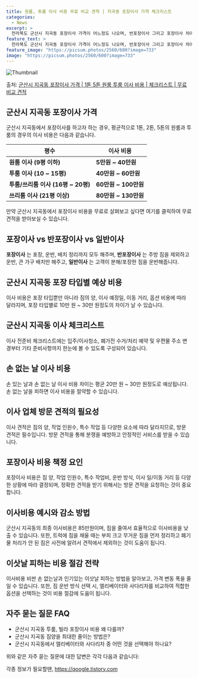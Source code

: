 ```yaml
---
title: 원룸, 투룸 이사 비용 무료 비교 견적 | 지곡동 포장이사 가격 체크리스트
categories:
  - News
excerpt: >
  전라북도 군산시 지곡동 포장이사 가격이 어느정도 나오며, 반포장이사 그리고 포장이사 차이점을 알아보겠습니다. 1톤 2톤 5톤 원룸 투룸 경우 이사 비용은 어느정도 되며, 어디서 무료 비교 견적을 받아 보실 수 있는지 간단한 이사 체크리스트와 함께 알아보겠습니다.군산시 지곡동 포장이사 가격 무료 살펴보기 👈 클릭군산시 지곡동 포장이사 평균 이사 비용평수군산시 지곡동 평균 이사 비용원룸 이사9평 이하 (1톤)5만원 ~ 40만원투룸 이사10 ~ 15평 (2톤)40만원 ~ 60만원투룸/쓰리룸 이사16평 ~ 20평 (2.5톤)60만원 ~ 100만원쓰리룸 이사21평 (5톤) ~80만원 ~ 130만원우리집 무료 이사견적 받기 👈 클릭군산시 지곡동 포장이사, 반포장이사, 일반이사 차이점이사 시, 포장이사는 포장, ..
feature_text: >
  전라북도 군산시 지곡동 포장이사 가격이 어느정도 나오며, 반포장이사 그리고 포장이사 차이점을 알아보겠습니다. 1톤 2톤 5톤 원룸 투룸 경우 이사 비용은 어느정도 되며, 어디서 무료 비교 견적을 받아 보실 수 있는지 간단한 이사 체크리스트와 함께 알아보겠습니다.군산시 지곡동 포장이사 가격 무료 살펴보기 👈 클릭군산시 지곡동 포장이사 평균 이사 비용평수군산시 지곡동 평균 이사 비용원룸 이사9평 이하 (1톤)5만원 ~ 40만원투룸 이사10 ~ 15평 (2톤)40만원 ~ 60만원투룸/쓰리룸 이사16평 ~ 20평 (2.5톤)60만원 ~ 100만원쓰리룸 이사21평 (5톤) ~80만원 ~ 130만원우리집 무료 이사견적 받기 👈 클릭군산시 지곡동 포장이사, 반포장이사, 일반이사 차이점이사 시, 포장이사는 포장, ..
feature_image: "https://picsum.photos/2560/600?image=733"
image: "https://picsum.photos/2560/600?image=733"
---
```


![Thumbnail](https://img1.daumcdn.net/thumb/R800x0/?scode=mtistory2&fname=https%3A%2F%2Fblog.kakaocdn.net%2Fdn%2FbqdVlV%2FbtsG723IyDN%2F8dmNu1jdHPxzIEv96KXp81%2Fimg.webp)

<p>출처: <a href="https://qoogle.tistory.com/8780" rel="dofollow">군산시 지곡동 포장이사 가격 | 1톤 5톤 원룸 투룸 이사 비용 | 체크리스트 | 무료 비교 견적</a> </p>

## 군산시 지곡동 포장이사 가격

군산시 지곡동에서 포장이사를 하고자 하는 경우, 평균적으로 1톤, 2톤, 5톤의 원룸과 투룸의 경우의 이사 비용은 다음과 같습니다.

**평수** | **이사 비용**  
---|---  
**원룸 이사 (9평 이하)** | **5만원 ~ 40만원**  
**투룸 이사 (10 ~ 15평)** | **40만원 ~ 60만원**  
**투룸/쓰리룸 이사 (16평 ~ 20평)** | **60만원 ~ 100만원**  
**쓰리룸 이사 (21평 이상)** | **80만원 ~ 130만원**  
  
만약 군산시 지곡동에서 포장이사 비용을 무료로 살펴보고 싶다면 여기를 클릭하여 무료 견적을 받아보실 수 있습니다.

## 포장이사 vs 반포장이사 vs 일반이사

**포장이사** 는 포장, 운반, 배치 정리까지 모두 해주며, **반포장이사** 는 주방 짐을 제외하고 운반, 큰 가구 배치만 해주고,
**일반이사** 는 고객이 분해/포장한 짐을 운반해줍니다.

## 군산시 지곡동 포장 타입별 예상 비용

이사 비용은 포장 타입뿐만 아니라 짐의 양, 이사 예정일, 이동 거리, 옵션 비용에 따라 달라지며, 포장 타입별로 10만 원 ~ 30만
원정도의 차이가 날 수 있습니다.

## 군산시 지곡동 이사 체크리스트

이사 전준비 체크리스트에는 입주/이사청소, 폐가전 수거/처리 예약 및 우편물 주소 변경부터 기타 준비사항까지 한눈에 볼 수 있도록 구성되어
있습니다.

## 손 없는 날 이사 비용

손 있는 날과 손 없는 날 이사 비용 차이는 평균 20만 원 ~ 30만 원정도로 예상됩니다. 손 없는 날을 피하면 이사 비용을 절약할 수
있습니다.

## 이사 업체 방문 견적의 필요성

이사 견적은 짐의 양, 작업 인원수, 특수 작업 등 다양한 요소에 따라 달라지므로, 방문 견적은 필수입니다. 방문 견적을 통해 분쟁을
예방하고 안정적인 서비스를 받을 수 있습니다.

## 포장이사 비용 책정 요인

포장이사 비용은 짐 양, 작업 인원수, 특수 작업비, 운반 방식, 이사 일/이동 거리 등 다양한 상황에 따라 결정되며, 정확한 견적을 받기
위해서는 방문 견적을 요청하는 것이 중요합니다.

## 이사비용 예시와 감소 방법

군산시 지곡동의 최종 이사비용은 85만원이며, 짐을 줄여서 효율적으로 이사비용을 낮출 수 있습니다. 또한, 트럭에 짐을 채울 때는 부피 크고
무거운 짐을 먼저 정리하고 폐기물 처리가 안 된 짐은 사전에 알려서 견적에서 제외하는 것이 도움이 됩니다.

## 이삿날 피하는 비용 절감 전략

이사비용 비싼 손 없는날과 인기있는 이삿날 피하는 방법을 알아보고, 가격 변동 폭을 줄일 수 있습니다. 또한, 짐 운반 방식 선택 시,
엘리베이터와 사다리차를 비교하여 적합한 옵션을 선택하는 것이 비용 절감에 도움이 됩니다.

## 자주 묻는 질문 FAQ

  * 군산시 지곡동 투룸, 빌라 포장이사 비용 왜 다를까?
  * 군산시 지곡동 짐양을 최대한 줄이는 방법은?
  * 군산시 지곡동에서 엘리베이터와 사다리차 중 어떤 것을 선택해야 하나요?

위와 같은 자주 묻는 질문에 대한 답변은 각각 다음과 같습니다:

 

각종 정보가 필요할땐, <a href="https://qoogle.tistory.com" rel="dofollow">https://qoogle.tistory.com</a>


